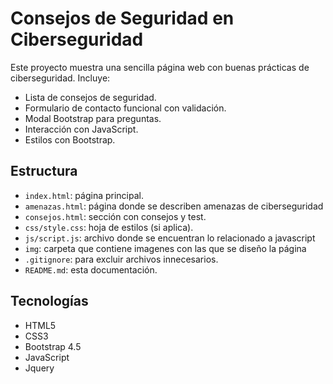 # Consejos de Seguridad en Ciberseguridad

Este proyecto muestra una sencilla página web con buenas prácticas de ciberseguridad. Incluye:

- Lista de consejos de seguridad.
- Formulario de contacto funcional con validación.
- Modal Bootstrap para preguntas.
- Interacción con JavaScript.
- Estilos con Bootstrap.

## Estructura

- `index.html`: página principal.
- `amenazas.html`: página donde se describen amenazas de ciberseguridad
- `consejos.html`: sección con consejos y test.
- `css/style.css`: hoja de estilos (si aplica).
- `js/script.js`: archivo donde se encuentran lo relacionado a javascript
- `img`: carpeta que contiene imagenes con las que se diseño la página 
- `.gitignore`: para excluir archivos innecesarios.
- `README.md`: esta documentación.

## Tecnologías

- HTML5
- CSS3
- Bootstrap 4.5
- JavaScript
- Jquery
